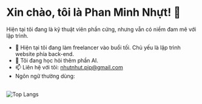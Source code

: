 # Xin chào, tôi là Phan Minh Nhựt! 👋

Hiện tại tôi đang là kỹ thuật viên phần cứng, nhưng vẫn có niềm đam mê với lập trình.

- 🌱 Hiện tại tôi đang làm freelancer vào buổi tối. Chủ yếu là lập trình website phía back-end.
- 👯 Tôi đang học hỏi thêm phần AI. 
- 📫 Liên hệ với tôi: nhutnhut.pip@gmail.com
- Ngôn ngữ thường dùng:<br><br>

![Top Langs](https://github-readme-stats.vercel.app/api/top-langs/?username=nhut-share-code&layout=compact)
